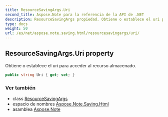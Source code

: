 ```yaml
---
title: ResourceSavingArgs.Uri
second_title: Aspose.Note para la referencia de la API de .NET
description: ResourceSavingArgs propiedad. Obtiene o establece el uri para acceder al recurso almacenado.
type: docs
weight: 50
url: /es/net/aspose.note.saving.html/resourcesavingargs/uri/
---
```

## ResourceSavingArgs.Uri property

Obtiene o establece el uri para acceder al recurso almacenado.

```csharp
public string Uri { get; set; }
```

### Ver también

* class [ResourceSavingArgs](../)
* espacio de nombres [Aspose.Note.Saving.Html](../../resourcesavingargs/)
* asamblea [Aspose.Note](../../../)


